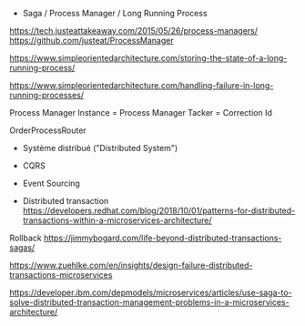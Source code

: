 * Saga / Process Manager / Long Running Process

https://tech.justeattakeaway.com/2015/05/26/process-managers/
https://github.com/justeat/ProcessManager

https://www.simpleorientedarchitecture.com/storing-the-state-of-a-long-running-process/

https://www.simpleorientedarchitecture.com/handling-failure-in-long-running-processes/



Process Manager Instance = Process Manager Tacker = Correction Id

OrderProcessRouter

* Système distribué ("Distributed System")

* CQRS

* Event Sourcing

* Distributed transaction
https://developers.redhat.com/blog/2018/10/01/patterns-for-distributed-transactions-within-a-microservices-architecture/

Rollback
https://jimmybogard.com/life-beyond-distributed-transactions-sagas/

https://www.zuehlke.com/en/insights/design-failure-distributed-transactions-microservices

https://developer.ibm.com/depmodels/microservices/articles/use-saga-to-solve-distributed-transaction-management-problems-in-a-microservices-architecture/
